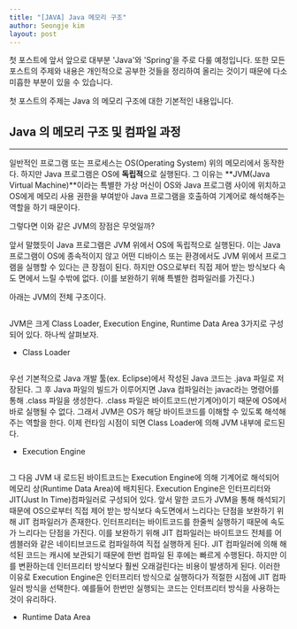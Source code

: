 ```yaml
---
title: "[JAVA] Java 메모리 구조"
author: Seongje kim
layout: post
---
```


첫 포스트에 앞서 앞으로 대부분 'Java'와 'Spring'을 주로 다룰 예정입니다. 또한 모든 포스트의 주제와 내용은 개인적으로 공부한 것들을 정리하여 올리는 것이기 때문에 다소 미흡한 부분이 있을 수 있습니다.

첫 포스트의 주제는 Java 의 메모리 구조에 대한 기본적인 내용입니다.

## Java 의 메모리 구조 및 컴파일 과정
<hr/>

일반적인 프로그램 또는 프로세스는 OS(Operating System) 위의 메모리에서 동작한다. 하지만 Java 프로그램은 OS에 **독립적**으로 실행된다. 그 이유는 **JVM(Java Virtual Machine)**이라는 특별한 가상 머신이 OS와 Java 프로그램 사이에 위치하고 OS에게 메모리 사용 권한을 부여받아 Java 프로그램을 호출하여 기계어로 해석해주는 역할을 하기 때문이다.

그렇다면 이와 같은 JVM의 장점은 무엇일까?

앞서 말했듯이 Java 프로그램은 JVM 위에서 OS에 독립적으로 실행된다. 이는 Java 프로그램이 OS에 종속적이지 않고 어떤 디바이스 또는 환경에서도 JVM 위에서 프로그램을 실행할 수 있다는 큰 장점이 된다.
하지만 OS으로부터 직접 제어 받는 방식보다 속도 면에서 느릴 수밖에 없다. (이를 보완하기 위해 특별한 컴파일러를 가진다.)

아래는 JVM의 전체 구조이다.

<img src="{{ 'assets/images/java/memory/java_memory_01.png' | relative_url }}" alt="" />

JVM은 크게 Class Loader, Execution Engine, Runtime Data Area 3가지로 구성되어 있다. 하나씩 살펴보자.

- Class Loader

<img src="{{ 'assets/images/java/memory/java_memory_02.png' | relative_url }}" alt="" />

우선 기본적으로 Java 개발 툴(ex. Eclipse)에서 작성된 Java 코드는 .java 파일로 저장된다. 그 후 Java 파일의 빌드가 이루어지면 Java 컴파일러는 javac라는 명령어를 통해 .class 파일을 생성한다.
.class 파일은 바이트코드(반기계어)이기 때문에 OS에서 바로 실행될 수 없다. 그래서 JVM은 OS가 해당 바이트코드를 이해할 수 있도록 해석해주는 역할을 한다.
이제 런타임 시점이 되면 Class Loader에 의해 JVM 내부에 로드된다.

- Execution Engine

<img src="{{ 'assets/images/java/memory/java_memory_03.png' | relative_url }}" alt="" />

그 다음 JVM 내 로드된 바이트코드는 Execution Engine에 의해 기계어로 해석되어 메모리 상(Runtime Data Area)에 배치된다. Execution Engine은 인터프리터와 JIT(Just In Time)컴파일러로 구성되어 있다.
앞서 말한 코드가 JVM을 통해 해석되기 때문에 OS으로부터 직접 제어 받는 방식보다 속도면에서 느리다는 단점을 보완하기 위해 JIT 컴파일러가 존재한다.
인터프리터는 바이트코드를 한줄씩 실행하기 때문에 속도가 느리다는 단점을 가진다. 이를 보완하기 위해 JIT 컴파일러는 바이트코드 전체를 어셈블러와 같은 네이티브코드로 컴파일하여 직접 실행하게 된다.
JIT 컴파일러에 의해 해석된 코드는 캐시에 보관되기 때문에 한번 컴파일 된 후에는 빠르게 수행된다. 하지만 이를 변환하는데 인터프리터 방식보다 훨씬 오래걸린다는 비용이 발생하게 된다.
이러한 이유로 Execution Engine은 인터프리터 방식으로 실행하다가 적절한 시점에 JIT 컴파일러 방식을 선택한다. 예를들어 한번만 실행되는 코드는 인터프리터 방식을 사용하는 것이 유리하다.

- Runtime Data Area

<img src="{{ 'assets/images/java/memory/java_memory_08.png' | relative_url }}" alt="" />

